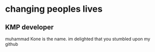 # changing peoples lives  

KMP developer
---
muhammad Kone is the name. im delighted that you stumbled upon my github 

